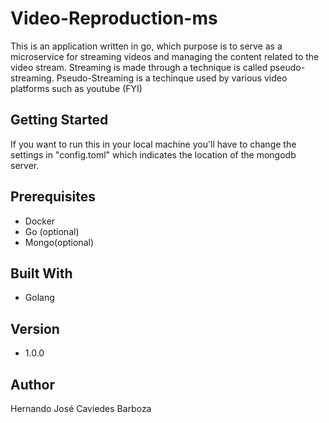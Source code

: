 # Video-Reproduction-ms 

This is an application written in go, which purpose is to serve as a microservice for streaming videos and managing the content related to the video stream. Streaming is made through a technique is called pseudo-streaming. Pseudo-Streaming is a techinque used by various video platforms such as youtube (FYI) 

## Getting Started 

If you want to run this in your local machine you'll have to change the settings in "config.toml" which indicates the location of the mongodb server.

## Prerequisites
 
 - Docker
 - Go (optional)
 - Mongo(optional) 

## Built With

- Golang

## Version

- 1.0.0

## Author

Hernando José Caviedes Barboza
